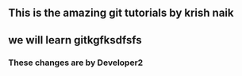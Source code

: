 ## This is the amazing git tutorials by krish naik
## we will learn gitkgfksdfsfs
### These changes are by Developer2

